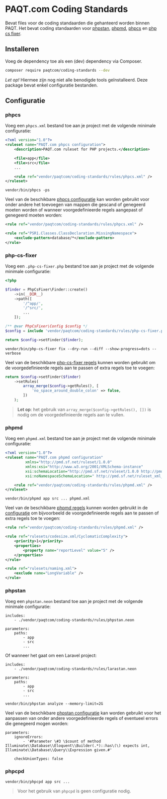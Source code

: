 # PAQT.com Coding Standards
Bevat files voor de coding standaarden die gehanteerd worden binnen PAQT. Het bevat coding standaarden voor [phpstan](https://github.com/phpstan/phpstan), [phpmd](https://github.com/phpmd/phpmd), [phpcs](https://github.com/squizlabs/PHP_CodeSniffer) en [php cs fixer](https://github.com/FriendsOfPHP/PHP-CS-Fixer).

## Installeren
Voeg de dependency toe als een (dev) dependency via Composer.
```bash
composer require paqtcom/coding-standards --dev
```

*Let op!* Hiermee zijn nog niet alle benodigde tools geïnstalleerd. Deze package bevat enkel configuratie bestanden.

## Configuratie

### phpcs

Voeg een `phpcs.xml` bestand toe aan je project met de volgende minimale configuratie:
```xml
<?xml version="1.0"?>
<ruleset name="PAQT.com phpcs configuration">
    <description>PAQT.com ruleset for PHP projects.</description>

    <file>app</file>
    <file>src</file>
    ...

    <rule ref="vendor/paqtcom/coding-standards/rules/phpcs.xml" />
</ruleset>
```

```shell
vendor/bin/phpcs -ps
```

Veel van de beschikbare [phpcs configuratie](https://github.com/squizlabs/PHP_CodeSniffer/wiki/Annotated-Ruleset) kan worden
gebruikt voor onder andere het toevoegen van mappen die gescand of genegeerd moeten worden of wanneer voorgedefinieerde
regels aangepast of genegeerd moeten worden:

```xml
<rule ref="vendor/paqtcom/coding-standards/rules/phpcs.xml" />

<rule ref="PSR1.Classes.ClassDeclaration.MissingNamespace">
    <exclude-pattern>database/*</exclude-pattern>
</rule>
```

### php-cs-fixer

Voeg een `.php-cs-fixer.php` bestand toe aan je project met de volgende minimale configuratie:
```php
<?php

$finder = PhpCsFixer\Finder::create()
    ->in(__DIR__)
    ->path([
        '/^app/',
        '/^src/',
        ...
    ]);

/** @var PhpCsFixer\Config $config */
$config = include 'vendor/paqtcom/coding-standards/rules/php-cs-fixer.php';

return $config->setFinder($finder);
```

```shell
vendor/bin/php-cs-fixer fix --dry-run --diff --show-progress=dots --verbose
```

Veel van de beschikbare [php-cs-fixer regels](https://mlocati.github.io/php-cs-fixer-configurator/) kunnen worden gebruikt
om de voorgedefinieerde regels aan te passen of extra regels toe te voegen:

```php
return $config->setFinder($finder)
    ->setRules(
        array_merge($config->getRules(), [
            'no_space_around_double_colon' => false,
        ])
    );
```

> **Let op**: het gebruik van `array_merge($config->getRules(), [])` is nodig om de voorgedefinieerde regels aan te vullen.

### phpmd

Voeg een `phpmd.xml` bestand toe aan je project met de volgende minimale configuratie:
```xml
<?xml version="1.0"?>
<ruleset name="PAQT.com phpmd configuration"
         xmlns="http://pmd.sf.net/ruleset/1.0.0"
         xmlns:xsi="http://www.w3.org/2001/XMLSchema-instance"
         xsi:schemaLocation="http://pmd.sf.net/ruleset/1.0.0 http://pmd.sf.net/ruleset_xml_schema.xsd"
         xsi:noNamespaceSchemaLocation=" http://pmd.sf.net/ruleset_xml_schema.xsd">

    <rule ref="vendor/paqtcom/coding-standards/rules/phpmd.xml" />
</ruleset>
```

```shell
vendor/bin/phpmd app src ... phpmd.xml
```
Veel van de beschikbare [phpmd regels](https://phpmd.org/rules/index.html) kunnen worden gebruikt in de
[configuratie](https://phpmd.org/documentation/creating-a-ruleset.html#adding-rule-references-to-the-new-ruleset-xml-file)
om bijvoorbeeld de voorgedefinieerde regels aan te passen of extra regels toe te voegen:

```xml
<rule ref="vendor/paqtcom/coding-standards/rules/phpmd.xml" />

<rule ref="rulesets/codesize.xml/CyclomaticComplexity">
    <priority>1</priority>
    <properties>
        <property name="reportLevel" value="5" />
    </properties>
</rule>

<rule ref="rulesets/naming.xml">
    <exclude name="LongVariable" />
</rule>
```

### phpstan

Voeg een `phpstan.neon` bestand toe aan je project met de volgende minimale configuratie:
```neon
includes:
    - ./vendor/paqtcom/coding-standards/rules/phpstan.neon

parameters:
    paths:
        - app
        - src
        ...
```

Of wanneer het gaat om een Laravel project:
```neon
includes:
    - ./vendor/paqtcom/coding-standards/rules/larastan.neon

parameters:
    paths:
        - app
        - src
        ...
```

```shell
vendor/bin/phpstan analyze --memory-limit=2G
```

Veel van de beschikbare [phpstan configuratie](https://phpstan.org/config-reference) kan worden gebruikt voor het aanpassen
van onder andere voorgedefinieerde regels of eventueel errors die genegeerd mogen worden:

```neon
parameters:
    ignoreErrors:
        - '#Parameter \#3 \$count of method Illuminate\\Database\\Eloquent\\Builder(.*)::has\(\) expects int, Illuminate\\Database\\Query\\Expression given.#'

    checkUnionTypes: false
```

### phpcpd

```shell
vendor/bin/phpcpd app src ...
```

> Voor het gebruik van `phpcpd` is geen configuratie nodig.
